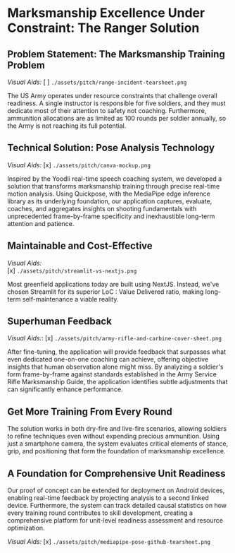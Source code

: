 # Marksmanship Excellence Under Constraint: The Ranger Solution

## Problem Statement: The Marksmanship Training Problem

*Visual Aids:*
[ ] `./assets/pitch/range-incident-tearsheet.png`

The US Army operates under resource constraints that challenge overall readiness. A single instructor is responsible for five soldiers, and they must dedicate most of their attention to safety not coaching. Furthermore, ammunition allocations are as limited as 100 rounds per soldier annually, so the Army is not reaching its full potential.

## Technical Solution: Pose Analysis Technology

*Visual Aids:*
[x] `./assets/pitch/canva-mockup.png`

Inspired by the Yoodli real-time speech coaching system, we developed a solution that transforms marksmanship training through precise real-time motion analysis. Using Quickpose, with the MediaPipe edge inference library as its underlying foundation, our application captures, evaluate, coaches, and aggregates insights on shooting fundamentals with unprecedented frame-by-frame specificity and inexhaustible long-term attention and patience.

## Maintainable and Cost-Effective

*Visual Aids:*  
[x] `./assets/pitch/streamlit-vs-nextjs.png`

Most greenfield applications today are built using NextJS. Instead, we've chosen Streamlit for its superior LoC : Value Delivered ratio, making long-term self-maintenance a viable reality.

## Superhuman Feedback

*Visual Aids:*:
[x] `./assets/pitch/army-rifle-and-carbine-cover-sheet.png`

After fine-tuning, the application will provide feedback that surpasses what even dedicated one-on-one coaching can achieve, offering objective insights that human observation alone might miss. By analyzing a soldier's form frame-by-frame against standards established in the Army Service Rifle Marksmanship Guide, the application identifies subtle adjustments that can significantly enhance performance.

## Get More Training From Every Round
The solution works in both dry-fire and live-fire scenarios, allowing soldiers to refine techniques even without expending precious ammunition. Using just a smartphone camera, the system evaluates critical elements of stance, grip, and positioning that form the foundation of marksmanship excellence.

## A Foundation for Comprehensive Unit Readiness
Our proof of concept can be extended for deployment on Android devices, enabling real-time feedback by projecting analysis to a second linked device. Furthermore, the system can track detailed causal statistics on how every training round contributes to skill development, creating a comprehensive platform for unit-level readiness assessment and resource optimization.

*Visual Aids:*
[x] `./assets/pitch/mediapipe-pose-github-tearsheet.png`